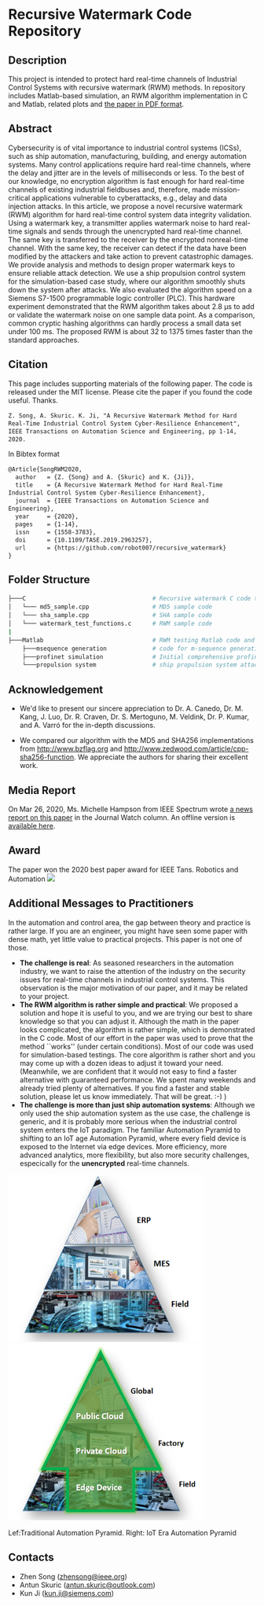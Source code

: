 # Recursive Watermark Code Repository
## Description
This project is intended to protect hard real-time channels of Industrial Control Systems with recursive watermark (RWM) methods. In repository includes Matlab-based simulation, an RWM algorithm implementation in C and Matlab, related plots and [the paper in PDF format](RecursiveWatermarkTASE.pdf).

## Abstract
Cybersecurity is of vital importance to industrial control systems (ICSs), such as ship automation, manufacturing, building, and energy automation systems. Many control applications require hard real-time channels, where the delay and jitter are in the levels of milliseconds or less. To the best of our knowledge, no encryption algorithm is fast enough for hard real-time channels of existing industrial fieldbuses and, therefore, made mission-critical applications vulnerable to cyberattacks, e.g., delay and data injection attacks. In this article, we propose a novel recursive watermark (RWM) algorithm for hard real-time control system data integrity validation. Using a watermark key, a transmitter applies watermark noise to hard real-time signals and sends through the unencrypted hard real-time channel. The same key is transferred to the receiver by the encrypted nonreal-time channel. With the same key, the receiver can detect if the data have been modified by the attackers and take action to prevent catastrophic damages. We provide analysis and methods to design proper watermark keys to ensure reliable attack detection. We use a ship propulsion control system for the simulation-based case study, where our algorithm smoothly shuts down the system after attacks. We also evaluated the algorithm speed on a Siemens S7-1500 programmable logic controller (PLC). This hardware experiment demonstrated that the RWM algorithm takes about 2.8 μs to add or validate the watermark noise on one sample data point. As a comparison, common cryptic hashing algorithms can hardly process a small data set under 100 ms. The proposed RWM is about 32 to 1375 times faster than the standard approaches.

## Citation
This page includes supporting materials of the following paper. The code is released under the MIT license. Please cite the paper if you found the code useful. Thanks.

```
Z. Song, A. Skuric. K. Ji, "A Recursive Watermark Method for Hard Real-Time Industrial Control System Cyber-Resilience Enhancement", IEEE Transactions on Automation Science and Engineering, pp 1-14, 2020.
```

In Bibtex format

```
@Article{SongRWM2020,
  author   = {Z. {Song} and A. {Skuric} and K. {Ji}},
  title    = {A Recursive Watermark Method for Hard Real-Time Industrial Control System Cyber-Resilience Enhancement},
  journal  = {IEEE Transactions on Automation Science and Engineering},
  year     = {2020},
  pages    = {1-14},
  issn     = {1558-3783},
  doi      = {10.1109/TASE.2019.2963257},
  url      = {https://github.com/robot007/recursive_watermark}
}
```

## Folder Structure
```bash
├───C                                    # Recursive watermark C code testing implementaiton
│   └─── md5_sample.cpp                  # MD5 sample code
│   └─── sha_sample.cpp                  # SHA sample code
│   └─── watermark_test_functions.c      # RWM sample code
|
├───Matlab                               # RWM testing Matlab code and simulations
    ├───msequence generation             # code for m-sequence generation and primitive polynomial search
    ├───profinet simulation              # Initial comprehensive profinet simulation - not used in paper
    └───propulsion system                # ship propulsion system attack simulation - Used in paper
```

## Acknowledgement
* We'd like to present our sincere appreciation to Dr. A. Canedo, Dr. M. Kang, J. Luo, Dr. R. Craven, Dr. S. Mertoguno, M. Veldink, Dr. P. Kumar, and A. Varró for the in-depth discussions.

* We compared our algorithm with the MD5 and SHA256 implementations from 
http://www.bzflag.org and http://www.zedwood.com/article/cpp-sha256-function. We appreciate the authors for sharing their excellent work.

## Media Report
On Mar 26, 2020, Ms. Michelle Hampson from IEEE Spectrum wrote [a news report on this paper](https://spectrum.ieee.org/tech-talk/telecom/security/new-approach-protects-power-plants-other-major-control-systems-from-hacking) in the Journal Watch column. An offline version is [available here](SpectrumNewsRWM.pdf). 

## Award
The paper won the 2020 best paper award for IEEE Tans. Robotics and Automation 
<img src="https://github.com/user-attachments/assets/23248bda-e6e5-4891-a5c0-c9ab11c2d067" width="300">


## Additional Messages to Practitioners
In the automation and control area, the gap between theory and practice is rather large. If you are an engineer, you might have seen some paper with dense math, yet little value to practical projects. This paper is not one of those.
* **The challenge is real**: As seasoned researchers in the automation industry, we want to raise the attention of the industry on the security issues for real-time channels in industrial control systems. This observation is the major motivation of our paper, and it may be related to your project. 
* **The RWM algorithm is rather simple and practical**: We proposed a solution and hope it is useful to you, and we are trying our best to share knowledge so that you can adjust it. Although the math in the paper looks complicated, the algorithm is rather simple, which is demonstrated in the C code. Most of our effort in the paper was used to prove that the method ``works'' (under certain conditions). Most of our code was used for simulation-based testings. The core algorithm is rather short and you may come up with a dozen ideas to adjust it toward your need. (Meanwhile, we are confident that it would not easy to find a faster alternative with guaranteed performance. We spent many weekends and already tried plenty of alternatives. If you find a faster and stable solution, please let us know immediately. That will be great. :-) )
* **The challenge is more than just ship automation systems**: Although we only used the ship automation system as the use case, the challenge is generic, and it is probably more serious when the industrial control system enters the IoT paradigm. The familiar Automation Pyramid to shifting to an IoT age Automation Pyramid, where every field device is exposed to the Internet via edge devices. More efficiency, more advanced analytics, more flexibility, but also more security challenges, especically for the **unencrypted** real-time channels.

<p>
    <img src="img/automation.png" width=400px> <img src="img/IoTPyramid.png" width=400px>
    <p>Lef:Traditional Automation Pyramid. Right: IoT Era Automation Pyramid</p>
</p>

## Contacts
* Zhen Song (zhensong@ieee.org)
* Antun Skuric (antun.skuric@outlook.com)
* Kun Ji (kun.ji@siemens.com)
